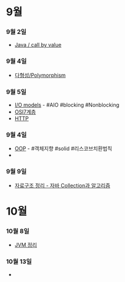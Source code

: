 # 9월

### 9월 2일
- [Java / call by value](./source/callbyvalue.md) 

### 9월 4일
- [다형성/Polymorphism](./source/다형성.md)

### 9월 5일
- [I/O models](./source/IOmodels.md) - #AIO #blocking #Nonblocking
- [OSI7계층](./source/네트워크7계층.md)
- [HTTP](./source/About-HTTP.md)

### 9월 4일

- [OOP](./source/oop.md) - #객체지향 #solid #리스코브치환법칙
-  

### 9월 9일

- [자료구조 정리 - 자바 Collection과 알고리즘](./source/datastructure.md)

# 10월

### 10월 8일

- [JVM 정리](./aboutJVM.pptx)

### 10월 13일

- 